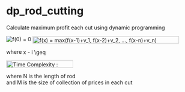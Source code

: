 # dp_rod_cutting

Calculate maximum profit each cut using dynamic programming

<img src="https://latex.codecogs.com/gif.latex?f(0)&space;=&space;0" title="f(0) = 0" />
<img src="http://www.sciweavers.org/tex2img.php?eq=f%28x%29%20%3D%20max%28f%28x-1%29%2Bv_1%2C%20f%28x-2%29%2Bv_2%2C%20...%2C%20f%28x-n%29%2Bv_n%29&bc=White&fc=Black&im=jpg&fs=12&ff=mathptmx&edit=0" align="center" border="0" alt="f(x) = max(f(x-1)+v_1, f(x-2)+v_2, ..., f(x-n)+v_n)" width="390" height="19" />

where
<img src="http://www.sciweavers.org/tex2img.php?eq=x%20-%20i%20%20%5Cgeq%200&bc=White&fc=Black&im=jpg&fs=12&ff=mathptmx&edit=0" align="center" border="0" alt="x - i  \geq 0" width="61" height="17" />

<img src="http://www.sciweavers.org/tex2img.php?eq=Time%20Complexity%20%3A%20O%28NM%29&bc=White&fc=Black&im=jpg&fs=12&ff=mathptmx&edit=0" align="center" border="0" alt="Time Complexity : O(NM)" width="178" height="19" />

where N is the length of rod <br>
and M is the size of collection of prices in each cut
